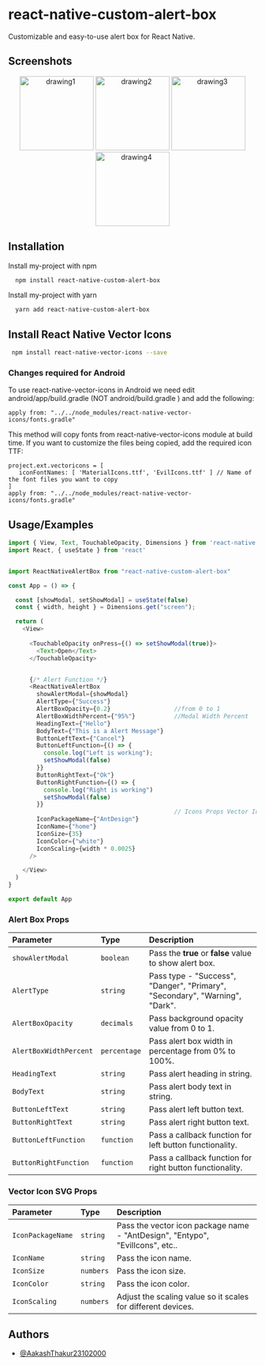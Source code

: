 
# react-native-custom-alert-box

Customizable and easy-to-use alert box for React Native.

## Screenshots
<p align="center">
<img src="https://lh3.googleusercontent.com/drive-viewer/AKGpihamO2eB1a-B9KX4stWuTQnNThrqT3tqj5J45TFa_LxnKsaEBvJPvaVv9ddpVkqt-FlExQH05_IJwCDPDqG27YYyQ8RYdw=s1600" alt="drawing1" width="150"/>
<img src="https://lh3.googleusercontent.com/drive-viewer/AKGpihYaFSW-Bm023xqRRMOqwQXjirFc01XnlD231jehPlaaNOiGuPUQhxh2EuBLWVxk4diSaZ25-5KRepyGN7SnUQvG2PxFPA=s1600" alt="drawing2" width="150"/>
<img src="https://lh3.googleusercontent.com/drive-viewer/AKGpihYX00T-tTFxCusRqURiAOy2RBkq0qbj5H2SsJp_fZdDmrIAJnIhNsoVkisAEaBLxj0v32cM_kbYju8GAWr-F2DUFOSeRQ=s1600" alt="drawing3" width="150"/>
<img src="https://lh3.googleusercontent.com/drive-viewer/AKGpihZQMUoByEY9mwBNMgSuH-7v636eODB3Y6rb2MC-Y7I1Jc9j5QP9zHif-09nx6McJzsFE2oGMUob1cHu2USguDdWaSQ8=s1600" alt="drawing4" width="150"/>
</p>

## Installation

Install my-project with npm

```bash
  npm install react-native-custom-alert-box
```
    
Install my-project with yarn

```bash
  yarn add react-native-custom-alert-box
```

 ## Install React Native Vector Icons

 ```bash
  npm install react-native-vector-icons --save
 ```

 ### Changes required for Android
 
 To use react-native-vector-icons in Android we need edit android/app/build.gradle (NOT android/build.gradle ) and add the following:

 ```
 apply from: "../../node_modules/react-native-vector-icons/fonts.gradle"
 ```

 This method will copy fonts from react-native-vector-icons module at build time. If you want to customize the files being copied, add the required icon TTF:

 ```
 project.ext.vectoricons = [
    iconFontNames: [ 'MaterialIcons.ttf', 'EvilIcons.ttf' ] // Name of the font files you want to copy
]
apply from: "../../node_modules/react-native-vector-icons/fonts.gradle"
 ```
## Usage/Examples

```javascript
import { View, Text, TouchableOpacity, Dimensions } from 'react-native'
import React, { useState } from 'react'


import ReactNativeAlertBox from "react-native-custom-alert-box"

const App = () => {

  const [showModal, setShowModal] = useState(false)
  const { width, height } = Dimensions.get("screen");

  return (
    <View>
      
      <TouchableOpacity onPress={() => setShowModal(true)}>
        <Text>Open</Text>
      </TouchableOpacity>


      {/* Alert Function */}
      <ReactNativeAlertBox
        showAlertModal={showModal}
        AlertType={"Success"}
        AlertBoxOpacity={0.2}                  //from 0 to 1
        AlertBoxWidthPercent={"95%"}           //Modal Width Percent
        HeadingText={"Hello"}
        BodyText={"This is a Alert Message"}
        ButtonLeftText={"Cancel"}
        ButtonLeftFunction={() => {
          console.log("Left is working");
          setShowModal(false)
        }}
        ButtonRightText={"Ok"}
        ButtonRightFunction={() => {
          console.log("Right is working")
          setShowModal(false)
        }}
                                               // Icons Props Vector Icons 
        IconPackageName={"AntDesign"}
        IconName={"home"}
        IconSize={35}
        IconColor={"white"}
        IconScaling={width * 0.0025}
      />

    </View>
  )
}

export default App
```

### Alert Box Props

| Parameter                 | Type         | Description                                                                        |
| :------------------------ | :----------- | :--------------------------------------------------------------------------------- |
| `showAlertModal`          | `boolean`    | Pass the **true** or **false** value to show alert box.                            |
| `AlertType`               | `string`     | Pass type - "Success", "Danger", "Primary", "Secondary", "Warning", "Dark".        |
| `AlertBoxOpacity`         | `decimals`   | Pass background opacity value from 0 to 1.                                         |
| `AlertBoxWidthPercent`    | `percentage` | Pass alert box width in percentage from 0% to 100%.                                |
| `HeadingText`             | `string`     | Pass alert heading in string.                                                      |
| `BodyText`                | `string`     | Pass alert body text in string.                                                    |
| `ButtonLeftText`          | `string`     | Pass alert left button text.                                                       |
| `ButtonRightText`         | `string`     | Pass alert right button text.                                                      |
| `ButtonLeftFunction`      | `function`   | Pass a callback function for left button functionality.                            |
| `ButtonRightFunction`     | `function`   | Pass a callback function for right button functionality.                           |

### Vector Icon SVG Props
| Parameter                 | Type         | Description                                                                        |
| :------------------------ | :----------- | :--------------------------------------------------------------------------------- |
| `IconPackageName`         | `string`     | Pass the vector icon package name - "AntDesign", "Entypo", "EvilIcons", etc..      |
| `IconName`                | `string`     | Pass the icon name.                                                                |
| `IconSize`                | `numbers`    | Pass the icon size.                                                                |
| `IconColor`               | `string`     | Pass the icon color.                                                               |
| `IconScaling`             | `numbers`    | Adjust the scaling value so it scales for different devices.                       |



## Authors

- [@AakashThakur23102000](https://github.com/AakashThakur23102000)
